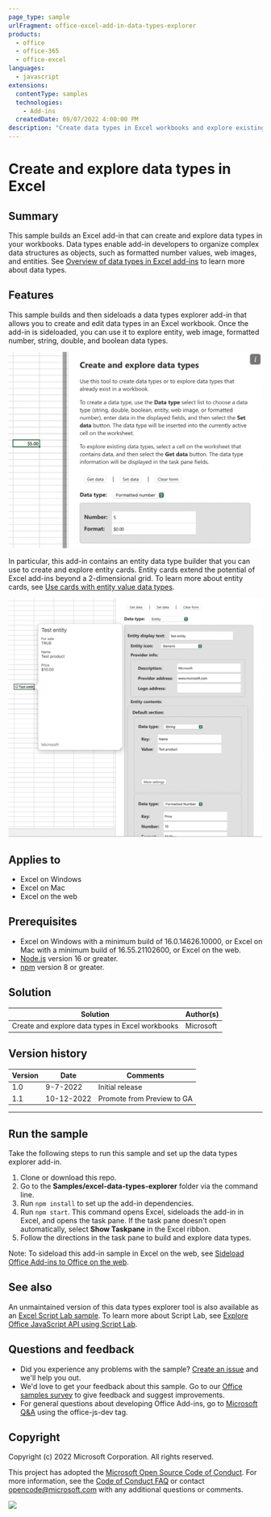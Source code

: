 ```yaml
---
page_type: sample
urlFragment: office-excel-add-in-data-types-explorer
products:
  - office
  - office-365
  - office-excel
languages:
  - javascript
extensions:
  contentType: samples
  technologies:
    - Add-ins
  createdDate: 09/07/2022 4:00:00 PM
description: "Create data types in Excel workbooks and explore existing data types in Excel workbooks."
---
```


# Create and explore data types in Excel

## Summary

This sample builds an Excel add-in that can create and explore data types in your workbooks. Data types enable add-in developers to organize complex data structures as objects, such as formatted number values, web images, and entities. See [Overview of data types in Excel add-ins](https://learn.microsoft.com/office/dev/add-ins/excel/excel-data-types-overview) to learn more about data types.

## Features

This sample builds and then sideloads a data types explorer add-in that allows you to create and edit data types in an Excel workbook. Once the add-in is sideloaded, you can use it to explore entity, web image, formatted number, string, double, and boolean data types.

![Screenshot showing the data types explorer task pane and a formatted number entity in the Excel grid.](assets/task-pane-data-types-explorer-formatted-number.png)

In particular, this add-in contains an entity data type builder that you can use to create and explore entity cards. Entity cards extend the potential of Excel add-ins beyond a 2-dimensional grid. To learn more about entity cards, see [Use cards with entity value data types](https://learn.microsoft.com/office/dev/add-ins/excel/excel-data-types-entity-card).

![Screenshot showing the data types explorer task pane, with the entity builder displayed, and an entity card open over the Excel grid.](assets/task-pane-data-types-explorer-entity.png)

## Applies to

- Excel on Windows
- Excel on Mac
- Excel on the web

## Prerequisites

- Excel on Windows with a minimum build of 16.0.14626.10000, or Excel on Mac with a minimum build of 16.55.21102600, or Excel on the web.
- [Node.js](https://nodejs.org/) version 16 or greater.
- [npm](https://docs.npmjs.com/downloading-and-installing-node-js-and-npm) version 8 or greater.

## Solution

Solution | Author(s)
---------|----------
Create and explore data types in Excel workbooks | Microsoft

## Version history

Version  | Date | Comments
---------| -----| --------
1.0 | 9-7-2022 | Initial release
1.1 | 10-12-2022 | Promote from Preview to GA

----------

## Run the sample

Take the following steps to run this sample and set up the data types explorer add-in.

1. Clone or download this repo.
1. Go to the **Samples/excel-data-types-explorer** folder via the command line.
1. Run `npm install` to set up the add-in dependencies.
1. Run `npm start`. This command opens Excel, sideloads the add-in in Excel, and opens the task pane. If the task pane doesn't open automatically, select **Show Taskpane** in the Excel ribbon.
1. Follow the directions in the task pane to build and explore data types.

Note: To sideload this add-in sample in Excel on the web, see [Sideload Office Add-ins to Office on the web](https://learn.microsoft.com/office/dev/add-ins/testing/sideload-office-add-ins-for-testing).

## See also

An unmaintained version of this data types explorer tool is also available as an [Excel Script Lab sample](https://gist.github.com/mafrenet/e6e1eb26d3ff778edad73a4230b44b5b). To learn more about Script Lab, see [Explore Office JavaScript API using Script Lab](https://learn.microsoft.com/office/dev/add-ins/overview/explore-with-script-lab).

## Questions and feedback

- Did you experience any problems with the sample? [Create an issue](https://github.com/OfficeDev/Office-Add-in-samples/issues/new/choose) and we'll help you out.
- We'd love to get your feedback about this sample. Go to our [Office samples survey](https://aka.ms/OfficeSamplesSurvey) to give feedback and suggest improvements.
- For general questions about developing Office Add-ins, go to [Microsoft Q&A](https://learn.microsoft.com/answers/topics/office-js-dev.html) using the office-js-dev tag.

## Copyright

Copyright (c) 2022 Microsoft Corporation. All rights reserved.

This project has adopted the [Microsoft Open Source Code of Conduct](https://opensource.microsoft.com/codeofconduct/). For more information, see the [Code of Conduct FAQ](https://opensource.microsoft.com/codeofconduct/faq/) or contact [opencode@microsoft.com](mailto:opencode@microsoft.com) with any additional questions or comments.

<img src="https://pnptelemetry.azurewebsites.net/pnp-officeaddins/samples/office-excel-add-in-data-types-explorer" />

